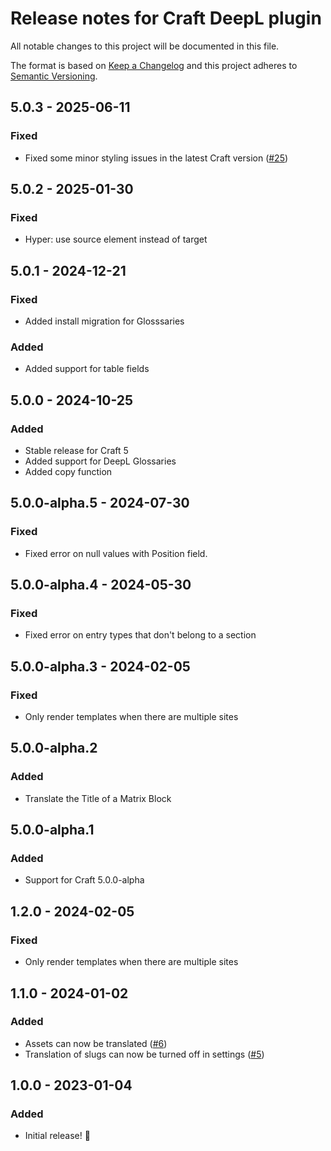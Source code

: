 # Release notes for Craft DeepL plugin

All notable changes to this project will be documented in this file.

The format is based on [Keep a Changelog](http://keepachangelog.com/) and this project adheres to [Semantic Versioning](http://semver.org/).

## 5.0.3 - 2025-06-11
### Fixed
- Fixed some minor styling issues in the latest Craft version ([#25](https://github.com/statikbe/craft-deepl/issues/25))

## 5.0.2 - 2025-01-30
### Fixed
- Hyper: use source element instead of target

## 5.0.1 - 2024-12-21
### Fixed
- Added install migration for Glosssaries

### Added
- Added support for table fields

## 5.0.0 - 2024-10-25
### Added
- Stable release for Craft 5
- Added support for DeepL Glossaries
- Added copy function

## 5.0.0-alpha.5 - 2024-07-30
### Fixed
- Fixed error on null values with Position field.

## 5.0.0-alpha.4 - 2024-05-30
### Fixed
- Fixed error on entry types that don't belong to a section

## 5.0.0-alpha.3 - 2024-02-05
### Fixed
- Only render templates when there are multiple sites

## 5.0.0-alpha.2
### Added
- Translate the Title of a Matrix Block

## 5.0.0-alpha.1
### Added
- Support for Craft 5.0.0-alpha

## 1.2.0 - 2024-02-05
### Fixed
- Only render templates when there are multiple sites

## 1.1.0 - 2024-01-02
### Added
- Assets can now be translated ([#6](https://github.com/statikbe/craft-deepl/issues/6))
- Translation of slugs can now be turned off in settings ([#5](https://github.com/statikbe/craft-deepl/issues/5))

## 1.0.0 - 2023-01-04
### Added
- Initial release! 🎉 
